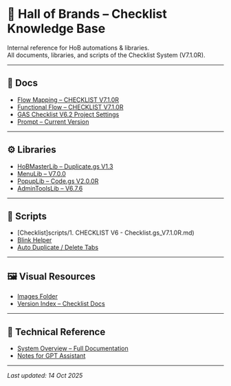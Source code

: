 # 🧭 Hall of Brands – Checklist Knowledge Base
Internal reference for HoB automations & libraries.  
All documents, libraries, and scripts of the Checklist System (V7.1.0R).

---

## 📁 Docs
- [Flow Mapping – CHECKLIST V7.1.0R](./docs/Flow_Mapping_CHECKLIST_V7.md)
- [Functional Flow – CHECKLIST V7.1.0R](./docs/Functional_Flow_CHECKLIST_V7.md)
- [GAS Checklist V6.2 Project Settings](./docs/GAS%20ChecklistV6.2_Project%20Settings.md)
- [Prompt – Current Version](./docs/Prompt_Current.md)

---

## ⚙️ Libraries
- [HoBMasterLib – Duplicate.gs V1.3](./libraries/A_HoBMasterLib_Duplicate.gs_V1.3.md)
- [MenuLib – V7.0.0](./libraries/B_MenuLib_V7.0.0.md)
- [PopupLib – Code.gs V2.0.0R](./libraries/C_PopupLib_Code.gs_V2.0.0R.md)
- [AdminToolsLib – V6.7.6](./libraries/D_AdminToolsLib_V6.7.6.md)

---

## 🧩 Scripts
- [Checklist]scripts/1. CHECKLIST V6 - Checklist.gs_V7.1.0R.md)
- [Blink Helper](./scripts/2_Blink.gs.md)
- [Auto Duplicate / Delete Tabs](./scripts/3_AutoDupl_File&DeleteTabs.gs.md)

---

## 🖼️ Visual Resources
- [Images Folder](./docs/Images/)
- [Version Index – Checklist Docs](./INDEX_Checklist_Docs.md)

---

## 📘 Technical Reference
- [System Overview – Full Documentation](./SYSTEM_OVERVIEW.md)
- [Notes for GPT Assistant](./notes_for_gpt.md)

---

_Last updated: 14 Oct 2025_
